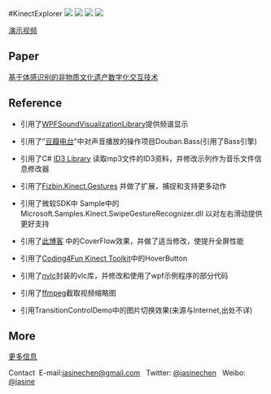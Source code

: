 #KinectExplorer
![](http://dn-jasine.qbox.me/wp-content/gallery/kinectexplorer/ke_5.png)
![](http://dn-jasine.qbox.me/wp-content/gallery/kinectexplorer/ke_2.png)
![](http://dn-jasine.qbox.me/wp-content/gallery/kinectexplorer/ke_3.png)
![](http://dn-jasine.qbox.me/wp-content/gallery/kinectexplorer/ke_4.png)

[演示视频](http://v.youku.com/v_show/id_XNjkyOTI1OTE2.html)

## Paper
[基于体感识别的非物质文化遗产数字化交互技术](http://www.cnki.net/KCMS/detail/detail.aspx?QueryID=0&CurRec=1&recid=&filename=GSKX201502002&dbname=CJFDLAST2015&dbcode=CJFQ&pr=&urlid=&yx=&v=MDk5NjFqN0Fkckc0SDlUTXJZOUZab1I4ZVgxTHV4WVM3RGgxVDNxVHJXTTFGckNVUkx5ZlplWnBGeTNrVnIvSUk=)

## Reference
* 引用了[WPFSoundVisualizationLibrary](http://wpfsvl.codeplex.com)提供频谱显示

* 引用了"[豆瓣电台](http://doubanfm.codeplex.com/)"中对声音播放的操作项目Douban.Bass(引用了Bass引擎)

* 引用了C# [ID3 Library](http://sourceforge.net/projects/csid3lib/)  读取mp3文件的ID3资料，并修改示列作为音乐文件信息修改器

* 引用了[Fizbin.Kinect.Gestures](http://github.com/EvilClosetMonkey/Fizbin.Kinect.Gestures) 并做了扩展，捕捉和支持更多动作

* 引用了微软SDK中 Sample中的 Microsoft.Samples.Kinect.SwipeGestureRecognizer.dll 以对左右滑动提供更好支持

* 引用了[此博客](http://d3dal3.blogspot.com/2009/04/wpf-cover-flow-tutorial-part-7-source.html) 中的CoverFlow效果，并做了适当修改，使提升全屏性能

* 引用了[Coding4Fun Kinect Toolkit](http://c4fkinect.codeplex.com/)中的HoverButton 

* 引用了[nvlc](http://www.codeproject.com/Articles/109639/nVLC)封装的vlc库，并修改和使用了wpf示例程序的部分代码

* 引用了[ffmpeg](http://www.ffmpeg.org/‎)截取视频缩略图

* 引用TransitionControlDemo中的图片切换效果(来源与Internet,出处不详)

## More
[更多信息](http://blog.jasine.net/project)

Contact &nbsp;E-mail:[jasinechen@gmail.com](mailto://jasinechen@gmail.com) &nbsp;   Twitter: [@jasinechen](https://twitter.com/jasinechen) &nbsp; Weibo: [@jasine](http://weibo.com/jasne/)
